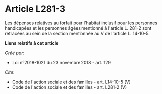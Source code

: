 # Article L281-3

Les dépenses relatives au forfait pour l'habitat inclusif pour les personnes handicapées et les personnes âgées mentionné à
l'article L. 281-2 sont retracées au sein de la section mentionnée au V de l'article L. 14-10-5.

**Liens relatifs à cet article**

_Créé par_:

  - Loi n°2018-1021 du 23 novembre 2018 - art. 129

_Cite_:

  - Code de l'action sociale et des familles - art. L14-10-5 (V)
  - Code de l'action sociale et des familles - art. L281-2 (V)
